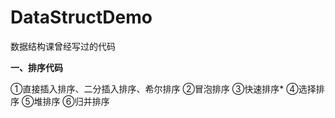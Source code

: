 # DataStructDemo
数据结构课曾经写过的代码  
<p><strong>一、排序代码</strong></p> 
①直接插入排序、二分插入排序、希尔排序  
②冒泡排序  
③快速排序*  
④选择排序  
⑤堆排序  
⑥归并排序  
